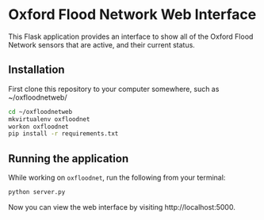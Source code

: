 # Oxford Flood Network Web Interface

This Flask application provides an interface to show all of the Oxford Flood Network sensors that are active, and their current status.

## Installation

First clone this repository to your computer somewhere, such as ~/oxfloodnetweb/

```bash
cd ~/oxfloodnetweb
mkvirtualenv oxfloodnet
workon oxfloodnet
pip install -r requirements.txt
```

## Running the application

While working on `oxfloodnet`, run the following from your terminal:

```bash
python server.py
```

Now you can view the web interface by visiting http://localhost:5000.
